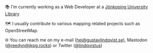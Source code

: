 📚 I'm currently working as a Web Developer at a [Jönkoping University Library](https://github.com/JonkopingUniversityLibrary)

🗺 I usually contribute to various mapping related projects such as OpenStreetMap.

🌐 You can reach me on my e-mail (hej@gustavlindqvist.se), Mastodon ([@reedyn@jkpg.rocks](https://jkpg.rocks/@reedyn)) or Twitter ([@lindqvistus](https://twitter.com/lindqvistus))
